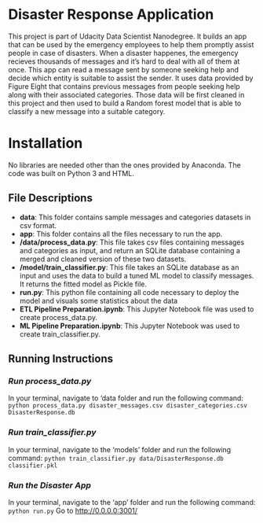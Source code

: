 # Disaster Response Application

This project is part of Udacity Data Scientist Nanodegree. It builds an app that can be used by the emergency employees to help them promptly assist people in case of disasters. When a disaster happenes, the emergency recieves thousands of messages and it’s hard to deal with all of them at once. This app can read a message sent by someone seeking help and decide which entity is suitable to assist the sender. It uses data provided by Figure Eight that contains previous messages from people seeking help along with their associated categories. Those data will be first cleaned in this project and then used to build a Random forest model that is able to classify a new message into a suitable category.

# Installation
No libraries are needed other than the ones provided by Anaconda. The code was built on Python 3 and HTML.

## File Descriptions
* **data**: This folder contains sample messages and categories datasets in csv format.
* **app**: This folder contains all the files necessary to run the app.
* **/data/process_data.py**: This file takes csv files containing messages and categories as input, and return an SQLite database containing a merged and cleaned version of these two datasets.
* **/model/train_classifier.py**: This file takes an SQLite database as an input and uses the data to build a tuned ML model to classify messages. It returns the fitted model as Pickle file.
* **run.py**: This python file containing all code necessary to deploy the model and visuals some statistics about the data
* **ETL Pipeline Preparation.ipynb**: This Jupyter Notebook file was used to create process_data.py. 
* **ML Pipeline Preparation.ipynb**: This Jupyter Notebook was used to create train_classifier.py.


## Running Instructions
### ***Run process_data.py***
In your terminal, navigate to ‘data folder and run the following command: 
`python process_data.py disaster_messages.csv disaster_categories.csv DisasterResponse.db`
### ***Run train_classifier.py***
In your terminal, navigate to the ‘models’ folder and run the following command: 
`python train_classifier.py data/DisasterResponse.db classifier.pkl`
### ***Run the Disaster App***
In your terminal, navigate to the ‘app’ folder and run the following command: 
    `python run.py`
Go to http://0.0.0.0:3001/
